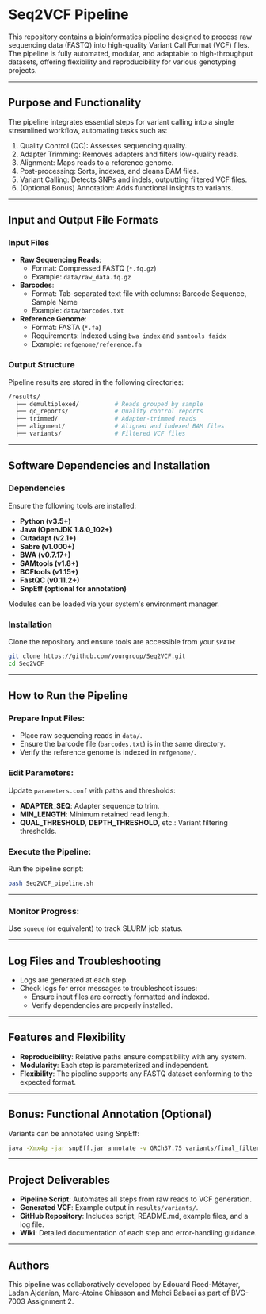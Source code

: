 # Seq2VCF Pipeline

This repository contains a bioinformatics pipeline designed to process raw sequencing data (FASTQ) into high-quality Variant Call Format (VCF) files. The pipeline is fully automated, modular, and adaptable to high-throughput datasets, offering flexibility and reproducibility for various genotyping projects.

---

## Purpose and Functionality

The pipeline integrates essential steps for variant calling into a single streamlined workflow, automating tasks such as:
1. Quality Control (QC): Assesses sequencing quality.
2. Adapter Trimming: Removes adapters and filters low-quality reads.
3. Alignment: Maps reads to a reference genome.
4. Post-processing: Sorts, indexes, and cleans BAM files.
5. Variant Calling: Detects SNPs and indels, outputting filtered VCF files.
6. (Optional Bonus) Annotation: Adds functional insights to variants.

---

## Input and Output File Formats

### Input Files
- **Raw Sequencing Reads**:
  - Format: Compressed FASTQ (`*.fq.gz`)
  - Example: `data/raw_data.fq.gz`
- **Barcodes**:
  - Format: Tab-separated text file with columns: Barcode Sequence, Sample Name
  - Example: `data/barcodes.txt`
- **Reference Genome**:
  - Format: FASTA (`*.fa`)
  - Requirements: Indexed using `bwa index` and `samtools faidx`
  - Example: `refgenome/reference.fa`

### Output Structure
Pipeline results are stored in the following directories:
```bash
/results/
  ├── demultiplexed/          # Reads grouped by sample
  ├── qc_reports/             # Quality control reports
  ├── trimmed/                # Adapter-trimmed reads
  ├── alignment/              # Aligned and indexed BAM files
  ├── variants/               # Filtered VCF files
```
---

## Software Dependencies and Installation

### Dependencies

Ensure the following tools are installed:

- **Python (v3.5+)**
- **Java (OpenJDK 1.8.0_102+)**
- **Cutadapt (v2.1+)**
- **Sabre (v1.000+)**
- **BWA (v0.7.17+)**
- **SAMtools (v1.8+)**
- **BCFtools (v1.15+)**
- **FastQC (v0.11.2+)**
- **SnpEff (optional for annotation)**

Modules can be loaded via your system's environment manager.

### Installation

Clone the repository and ensure tools are accessible from your `$PATH`:
```bash
git clone https://github.com/yourgroup/Seq2VCF.git
cd Seq2VCF
```

---

## How to Run the Pipeline

### Prepare Input Files:
- Place raw sequencing reads in `data/`.
- Ensure the barcode file (`barcodes.txt`) is in the same directory.
- Verify the reference genome is indexed in `refgenome/`.

### Edit Parameters:
Update `parameters.conf` with paths and thresholds:
- **ADAPTER_SEQ**: Adapter sequence to trim.
- **MIN_LENGTH**: Minimum retained read length.
- **QUAL_THRESHOLD**, **DEPTH_THRESHOLD**, etc.: Variant filtering thresholds.

### Execute the Pipeline:
Run the pipeline script:
```bash
bash Seq2VCF_pipeline.sh
```
---
### Monitor Progress:
Use `squeue` (or equivalent) to track SLURM job status.

---

## Log Files and Troubleshooting

- Logs are generated at each step.
- Check logs for error messages to troubleshoot issues:
  - Ensure input files are correctly formatted and indexed.
  - Verify dependencies are properly installed.

---

## Features and Flexibility

- **Reproducibility**: Relative paths ensure compatibility with any system.
- **Modularity**: Each step is parameterized and independent.
- **Flexibility**: The pipeline supports any FASTQ dataset conforming to the expected format.

---

## Bonus: Functional Annotation (Optional)

Variants can be annotated using SnpEff:
```bash
java -Xmx4g -jar snpEff.jar annotate -v GRCh37.75 variants/final_filtered.vcf.gz > variants/annotated.vcf
```
---

## Project Deliverables

- **Pipeline Script**: Automates all steps from raw reads to VCF generation.
- **Generated VCF**: Example output in `results/variants/`.
- **GitHub Repository**: Includes script, README.md, example files, and a log file.
- **Wiki**: Detailed documentation of each step and error-handling guidance.

---

## Authors

This pipeline was collaboratively developed by Edouard Reed-Métayer, Ladan Ajdanian, Marc-Atoine Chiasson and Mehdi Babaei as part of BVG-7003 Assignment 2.
